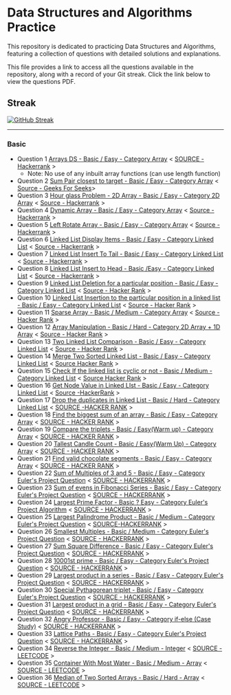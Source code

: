 # Data Structures and Algorithms Practice

This repository is dedicated to practicing Data Structures and Algorithms, featuring a collection of questions with detailed solutions and explanations.

This file provides a link to access all the questions available in the repository, along with a record of your Git streak. Click the link below to view the questions PDF.

## Streak

[![GitHub Streak](https://github-readme-streak-stats-mocha-sigma.vercel.app?user=Shahiakhilesh1304&theme=nightfox)](https://git.io/streak-stats)

 ___
### Basic
- Question 1 [Arrays DS - Basic / Easy - Category Array](Questions/Question1/arrays-ds.pdf) < [SOURCE - Hackerrank](https://www.hackerrank.com/challenges/arrays-ds/problem?isFullScreen=false) >
    - Note: No use of any inbuilt array functions (can use length function)
- Question 2 [Sum Pair closest to target - Basic / Easy - Category Array](Questions/Question2/SumPairclosesttotarget.pdf) < [Source - Geeks For Seeks](https://www.geeksforgeeks.org/)>
- Question 3 [Hour glass Problem - 2D Array - Basic / Easy - Category 2D Array](Questions/Question3/HourGlass2DArray.pdf) < [Source - Hackerrank](https://www.hackerrank.com/challenges/2d-array/problem) >
- Question 4 [Dynamic Array - Basic / Easy - Category Array](Questions/Question4/dynamic-array-English.pdf) < [Source - Hackerrank](https://www.hackerrank.com/challenges/dynamic-array/problem) >
- Question 5 [Left Rotate Array - Basic / Easy - Category Array](Questions/Question5/array-left-rotation-English.pdf) < [Source - Hackerrank](https://www.hackerrank.com/challenges/array-left-rotation/problem) >
- Question 6 [Linked List Display Items - Basic / Easy - Category Linked List](Question/Question6/print-the-elements-of-a-linked-list-English.pdf) < [Source - Hackerrank](https://www.hackerrank.com/challenges/print-the-elements-of-a-linked-list/problem) >
- Question 7 [Linked List Insert To Tail - Basic / Easy - Category Linked List](Question/Question7/print-the-elements-of-a-linked-list-English.pdf) < [Source - Hackerrank](https://www.hackerrank.com/challenges/insert-a-node-at-the-tail-of-a-linked-list/problem) >
- Question 8 [Linked List Insert to Head - Basic /Easy - Category Linked List](Questions/Question8/insert-a-node-at-the-head-of-a-linked-list-English.pdf) < [Source - Hackerrank](https://www.hackerrank.com/challenges/insert-a-node-at-the-head-of-a-linked-list/problem) >
- Question 9 [Linked List Deletion for a particular position - Basic / Easy - Category Linked List](Questions/Question9/delete-a-node-from-a-linked-list-English.pdf) < [Source - Hacker Rank](https://www.hackerrank.com/challenges/delete-a-node-from-a-linked-list/problem?isFullScreen=true) >
- Question 10 [Linked List Insertion to the particular position in a linked list - Basic / Easy - Category Linked List](Questions/Question10/insert-a-node-at-a-specific-position-in-a-linked-list-English.pdf) < [Source - Hacker Rank](https://www.hackerrank.com/challenges/insert-a-node-at-a-specific-position-in-a-linked-list/problem?isFullScreen=true) >
- Question 11 [Sparse Array - Basic / Medium - Category Array](Questions/Question11/sparse-arrays-English.pdf) < [Source - Hacker Rank](https://www.hackerrank.com/challenges/sparse-arrays/problem) >
- Question 12 [Array Manipulation - Basic / Hard - Category 2D Array + 1D Array](Questions/Question12/crush-English.pdf) < [Source - Hacker Rank](https://www.hackerrank.com/challenges/crush/problem) >
- Question 13 [Two Linked List Comparison - Basic / Easy - Category Linked List](Questions/Question13/compare-two-linked-lists-English.pdf) < [Source - Hacker Rank](https://www.hackerrank.com/challenges/compare-two-linked-lists/problem) >
- Question 14 [Merge Two Sorted Linked List - Basic / Easy - Category Linked List](Questions/Question14/merge-two-sorted-linked-lists-English.pdf) < [Source Hacker Rank](https://www.hackerrank.com/challenges/merge-two-sorted-linked-lists/problem) >
- Question 15 [Check If the linked list is cyclic or not - Basic / Medium  - Category Linked List](Questions/Question15/detect-whether-a-linked-list-contains-a-cycle-English.pdf) < [Source Hacker Rank](https://www.hackerrank.com/challenges/detect-whether-a-linked-list-contains-a-cycle/problem) >
- Question 16 [Get Node Value in Linked LIst - Basic / Easy - Category Linked List](Questions/Question16/get-the-value-of-the-node-at-a-specific-position-from-the-tail-English.pdf) < [Source -HackerRank](https://www.hackerrank.com/challenges/get-the-value-of-the-node-at-a-specific-position-from-the-tail/problem) >
- Question 17 [Drop the duplicates in Linked List - Basic / Hard - Category Linked List](Questions/Question17/delete-duplicate-value-nodes-from-a-sorted-linked-list-English.pdf) < [SOURCE -HACKER RANK](https://www.hackerrank.com/challenges/delete-duplicate-value-nodes-from-a-sorted-linked-list/problem?isFullScreen=true) >
- Question 18 [Find the biggest sum of an array - Basic / Easy - Category Array](Question/Question1/a-very-big-sum-English.pdf) < [SOURCE - HACKER RANK](https://www.hackerrank.com/challenges/a-very-big-sum/problem) >
- Question 19 [Compare the triplets - Basic / Easy(Warm up) - Category Array](Questions/Question19/compare-the-triplets-English.pdf) < [SOURCE - HACKER RANK](https://www.hackerrank.com/domains/algorithms?filters%5Bsubdomains%5D%5B%5D=warmup) >
- Question 20 [Tallest Candle Count - Basic / Easy(Warm Up) - Category Array](Questions/Question20/birthday-cake-candles-English.pdf) < [SOURCE - HACKER RANK](https://www.hackerrank.com/challenges/birthday-cake-candles/problem?isFullScreen=true) >
- Question 21 [Find valid chocolate segments - Basic / Easy - Category Array](Questions/Question21/the-birthday-bar-English.pdf) < [SOURCE - HACKER RANK](https://www.hackerrank.com/challenges/the-birthday-bar/problem) >
- Question 22 [Sum of Multiples of 3 and 5 - Basic / Easy - Category Euler's Project Question](Questions/Question22/euler001-English.pdf) < [SOURCE - HACKERRANK](https://www.hackerrank.com/contests/projecteuler/challenges/euler001/problem?isFullScreen=true) >
- Question 23 [Sum of evens in Fibonacci Series - Basic / Easy - Category Euler's Project Question](Questions/Question23/euler002-English.pdf) < [SOURCE - HACKERRANK](https://www.hackerrank.com/contests/projecteuler/challenges/euler002?isFullScreen=true) >
- Question 24 [Largest Prime Factor - Basic ? Easy - Category Euler's Project Algorithm](Questions\Question24\euler003-English.pdf) < [SOURCE - HACKERRANK](https://www.hackerrank.com/contests/projecteuler/challenges/euler003/problem) >
- Question 25 [Largest Palindrome Product - Basic / Medium - Category Euler's Project Question](Questions/Question25/euler004-English.pdf) < [SOURCE-HACKERRANK](https://www.hackerrank.com/contests/projecteuler/challenges/euler004/submissions/code/1387982229) >
- Question 26 [Smallest Multiples - Basic / Medium - Category Euler's Project Question](Questions/Question26/euler005-English.pdf) < [SOURCE - HACKERRANK](https://www.hackerrank.com/contests/projecteuler/challenges/euler005/problem) >
- Question 27 [Sum Square Difference - Basic / Easy - Category Euler's Project Question](Questions/Question27/euler006-English.pdf) < [SOURCE - HACKERRANK](https://www.hackerrank.com/contests/projecteuler/challenges/euler006/problem?isFullScreen=true) >
- Question 28 [10001st prime - Basic / Easy - Category Euler's Project Question](Questions/Question28/euler007-English.pdf) < [SOURCE - HACKERRANK](https://www.hackerrank.com/contests/projecteuler/challenges/euler007/problem) > 
- Question 29 [Largest product in a series - Basic / Easy - Category Euler's Project Question](Questions/Question29/euler008-English.pdf) < [SOURCE - HACKERRANK](https://www.hackerrank.com/contests/projecteuler/challenges/euler008/problem) >
- Question 30 [Special Pythagorean triplet - Basic / Easy - Category Euler's Project Question](Questions/Question30/euler009-English.pdf) < [SOURCE - HACKERRANK](https://www.hackerrank.com/contests/projecteuler/challenges/euler009/problem) >
- Question 31 [Largest product in a grid - Basic / Easy - Category Euler's Project Question](Questions/Question31/euler011-English.pdf) < [SOURCE - HACKERRANK](https://www.hackerrank.com/contests/projecteuler/challenges/euler011/problem) >
- Question 32 [Angry Professor - Basic / Easy - Category if-else (Case Study)](Questions/Question32/angry-professor-English.pdf) < [SOURCE - HACKERRANK](https://www.hackerrank.com/challenges/angry-professor/problem) >
- Question 33 [Lattice Paths - Basic / Easy - Category Euler's Project Question](Questions/Question33/euler015-English.pdf) < [SOURCE - HACKERRANK](https://www.hackerrank.com/contests/projecteuler/challenges/euler015/problem) >
- Question 34 [Reverse the Integer - Basic / Medium - Integer](Questions/Question34/ReverseInteger.pdf) < [SOURCE - LEETCODE](https://leetcode.com/problems/reverse-integer/description/?source=submission-noac) >
- Question 35 [Container With Most Water - Basic / Medium - Array](Questions/Question35/Container_With_Most_Water.pdf) < [SOURCE - LEETCODE](https://leetcode.com/problems/container-with-most-water/description/) >
- Question 36 [Median of Two Sorted Arrays - Basic / Hard - Array](Questions/Question36/MedianofTwoSortedArrays.pdf) < [SOURCE - LEETCODE](https://leetcode.com/problems/median-of-two-sorted-arrays/description/) >